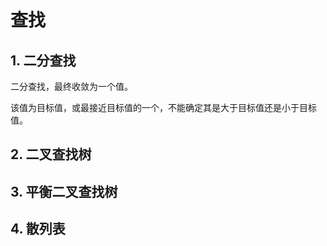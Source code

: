 # 查找

## 1. 二分查找

二分查找，最终收敛为一个值。

该值为目标值，或最接近目标值的一个，不能确定其是大于目标值还是小于目标值。

## 2. 二叉查找树

## 3. 平衡二叉查找树

## 4. 散列表
